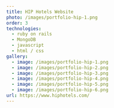 ```yaml
---
title: HIP Hotels Website
photo: /images/portfolio-hip-1.png
order: 3
technologies:
  - ruby on rails   
  - MongoDB 
  - javascript
  - html / css
gallery:
  - image: /images/portfolio-hip-1.png
  - image: /images/portfolio-hip-2.png
  - image: /images/portfolio-hip-3.png
  - image: /images/portfolio-hip-4.png
  - image: /images/portfolio-hip-5.png
  - image: /images/portfolio-hip-6.png
url: https://www.hiphotels.com/
---
```

